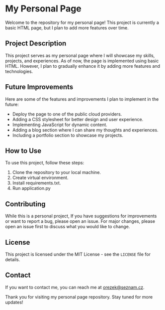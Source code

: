 # My Personal Page

Welcome to the repository for my personal page! This project is currently a basic HTML page, but I plan to add more 
features over time.

## Project Description

This project serves as my personal page where I will showcase my skills, projects, and experiences. As of now, the page 
is implemented using basic HTML. However, I plan to gradually enhance it by adding more features and technologies.

## Future Improvements

Here are some of the features and improvements I plan to implement in the future:

- Deploy the page to one of the public cloud providers.
- Adding a CSS stylesheet for better design and user experience.
- Implementing JavaScript for dynamic content.
- Adding a blog section where I can share my thoughts and experiences.
- Including a portfolio section to showcase my projects.

## How to Use

To use this project, follow these steps:

1. Clone the repository to your local machine.
2. Create virtual environment.
3. Install requirements.txt.
4. Run application.py

## Contributing

While this is a personal project, If you have suggestions for improvements or want to report a 
bug, please open an issue. For major changes, please open an issue first to discuss what you would like to change.

## License

This project is licensed under the MIT License - see the `LICENSE` file for details.

## Contact

If you want to contact me, you can reach me at orezek@seznam.cz.

Thank you for visiting my personal page repository. Stay tuned for more updates!

